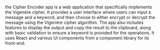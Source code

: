 the Cipher Encoder app is a web application that specifically implements the Vigenère cipher. It provides a user interface where users can input a message and a keyword, and then choose to either encrypt or decrypt the message using the Vigenère cipher algorithm. The app also includes features to display the output and copy the result to the clipboard, along with basic validation to ensure a keyword is provided for the operations. It uses React and various UI components from a component library for its front-end.